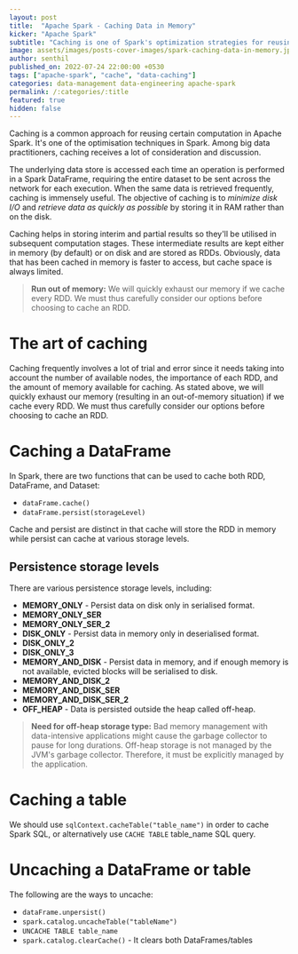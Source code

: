 ```yaml
---
layout: post
title:  "Apache Spark - Caching Data in Memory"
kicker: "Apache Spark"
subtitle: "Caching is one of Spark's optimization strategies for reusing computations. It stores interim and partial results so they'll be utilised in subsequent computation stages."
image: assets/images/posts-cover-images/spark-caching-data-in-memory.jpg
author: senthil
published_on: 2022-07-24 22:00:00 +0530
tags: ["apache-spark", "cache", "data-caching"]
categories: data-management data-engineering apache-spark
permalink: /:categories/:title
featured: true
hidden: false
---
```


Caching is a common approach for reusing certain computation in Apache Spark. It's one of the optimisation techniques in Spark. Among big data practitioners, caching receives a lot of consideration and discussion.

The underlying data store is accessed each time an operation is performed in a Spark DataFrame, requiring the entire dataset to be sent across the network for each execution. When the same data is retrieved frequently, caching is immensely useful. The objective of caching is to *minimize disk I/O* and *retrieve data as quickly as possible* by storing it in RAM rather than on the disk.

Caching helps in storing interim and partial results so they'll be utilised in subsequent computation stages. These intermediate results are kept either in memory (by default) or on disk and are stored as RDDs. Obviously, data that has been cached in memory is faster to access, but cache space is always limited.

> **Run out of memory:** We will quickly exhaust our memory if we cache every RDD. We must thus carefully consider our options before choosing to cache an RDD.

# The art of caching
Caching frequently involves a lot of trial and error since it needs taking into account the number of available nodes, the importance of each RDD, and the amount of memory available for caching. As stated above, we will quickly exhaust our memory (resulting in an out-of-memory situation) if we cache every RDD. We must thus carefully consider our options before choosing to cache an RDD.

# Caching a DataFrame
In Spark, there are two functions that can be used to cache both RDD, DataFrame, and Dataset:
- `dataFrame.cache()`
- `dataFrame.persist(storageLevel)`

Cache and persist are distinct in that cache will store the RDD in memory while persist can cache at various storage levels.

## Persistence storage levels
There are various persistence storage levels, including:
- **MEMORY_ONLY** - Persist data on disk only in serialised format.
- **MEMORY_ONLY_SER**
- **MEMORY_ONLY_SER_2**
- **DISK_ONLY** - Persist data in memory only in deserialised format.
- **DISK_ONLY_2**
- **DISK_ONLY_3**
- **MEMORY_AND_DISK** - Persist data in memory, and if enough memory is not available, evicted blocks will be serialised to disk.
- **MEMORY_AND_DISK_2**
- **MEMORY_AND_DISK_SER**
- **MEMORY_AND_DISK_SER_2**
- **OFF_HEAP** - Data is persisted outside the heap called off-heap.

> **Need for off-heap storage type:** Bad memory management with data-intensive applications might cause the garbage collector to pause for long durations. Off-heap storage is not managed by the JVM's garbage collector. Therefore, it must be explicitly managed by the application.

# Caching a table
We should use `sqlContext.cacheTable("table_name")` in order to cache Spark SQL, or alternatively use `CACHE TABLE` table_name SQL query.

# Uncaching a DataFrame or table
The following are the ways to uncache:
- `dataFrame.unpersist()`
- `spark.catalog.uncacheTable("tableName")`
- `UNCACHE TABLE table_name`
- `spark.catalog.clearCache()` - It clears both DataFrames/tables